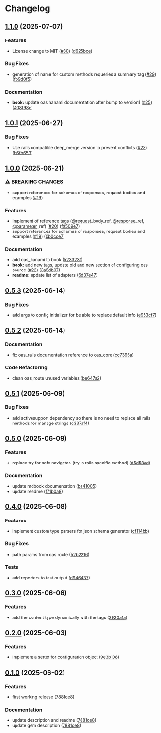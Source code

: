 # Changelog

## [1.1.0](https://github.com/a-chacon/oas_core/compare/oas_core/v1.0.1...oas_core/v1.1.0) (2025-07-07)


### Features

* License change to MIT ([#30](https://github.com/a-chacon/oas_core/issues/30)) ([d625bce](https://github.com/a-chacon/oas_core/commit/d625bce2864d87c576b934d7ec4da0ee90950fbf))


### Bug Fixes

* generation of name for custom methods requeries a summary tag ([#29](https://github.com/a-chacon/oas_core/issues/29)) ([fb9d0f5](https://github.com/a-chacon/oas_core/commit/fb9d0f563276052aea74e56d291e16fc4d04f5fb))


### Documentation

* **book:** update oas hanami documentation after bump to version1 ([#25](https://github.com/a-chacon/oas_core/issues/25)) ([408f98e](https://github.com/a-chacon/oas_core/commit/408f98eaf3230d37a3bcd926e193136e0bba8cb6))

## [1.0.1](https://github.com/a-chacon/oas_core/compare/oas_core/v1.0.0...oas_core/v1.0.1) (2025-06-27)


### Bug Fixes

* Use rails compatible deep_merge version to prevent conflicts ([#23](https://github.com/a-chacon/oas_core/issues/23)) ([b6fb653](https://github.com/a-chacon/oas_core/commit/b6fb653dadc9d3769b7ba7e3aad373902f4d4ecf))

## [1.0.0](https://github.com/a-chacon/oas_core/compare/oas_core/v0.5.3...oas_core/v1.0.0) (2025-06-21)


### ⚠ BREAKING CHANGES

* support references for schemas of responses, request bodies and examples ([#19](https://github.com/a-chacon/oas_core/issues/19))

### Features

* Implement of reference tags ([@request](https://github.com/request)_body_ref, [@response](https://github.com/response)_ref, [@parameter](https://github.com/parameter)_ref) ([#20](https://github.com/a-chacon/oas_core/issues/20)) ([f9509e7](https://github.com/a-chacon/oas_core/commit/f9509e7f45bce2634cba81bdc8f759afdc4975ac))
* support references for schemas of responses, request bodies and examples ([#19](https://github.com/a-chacon/oas_core/issues/19)) ([0b0cce7](https://github.com/a-chacon/oas_core/commit/0b0cce75abc142cb6cd529bca52517767177fa57))


### Documentation

* add oas_hanami to book ([5233231](https://github.com/a-chacon/oas_core/commit/52332312775654b3da972e6a785c361d980b1f5e))
* **book:** add new tags, update old and new section of configuring oas source ([#22](https://github.com/a-chacon/oas_core/issues/22)) ([3a5db97](https://github.com/a-chacon/oas_core/commit/3a5db9786e1dfed9cae85583b2c9dc3cccfe34d4))
* **readme:** update list of adapters ([6d37e47](https://github.com/a-chacon/oas_core/commit/6d37e4748ece2e36cb4574d398a117c08635ceef))

## [0.5.3](https://github.com/a-chacon/oas_core/compare/oas_core/v0.5.2...oas_core/v0.5.3) (2025-06-14)


### Bug Fixes

* add args to config initializer for be able to replace default info ([e953cf7](https://github.com/a-chacon/oas_core/commit/e953cf7b75e216e87811f42144ae1b042c17c4db))

## [0.5.2](https://github.com/a-chacon/oas_core/compare/oas_core/v0.5.1...oas_core/v0.5.2) (2025-06-14)


### Documentation

* fix oas_rails documentation reference to oas_core ([cc7396a](https://github.com/a-chacon/oas_core/commit/cc7396a25c34a49d3b7d6560ee0386633cbd0642))


### Code Refactoring

* clean oas_route unused variables ([be647a2](https://github.com/a-chacon/oas_core/commit/be647a20a383a0fabdd7c1622d8c472e44f93b51))

## [0.5.1](https://github.com/a-chacon/oas_core/compare/oas_core/v0.5.0...oas_core/v0.5.1) (2025-06-09)


### Bug Fixes

* add activesupport dependency so there is no need to replace all rails methods for manage strings ([c337af4](https://github.com/a-chacon/oas_core/commit/c337af403f9c3b8e658324f3b2f08abc816b75c7))

## [0.5.0](https://github.com/a-chacon/oas_core/compare/oas_core/v0.4.0...oas_core/v0.5.0) (2025-06-09)


### Features

* replace try for safe navigator. (try is rails specific method) ([d5d58cd](https://github.com/a-chacon/oas_core/commit/d5d58cddd018455471b0de83a165e990a5ed7154))


### Documentation

* update mdbook documentation ([ba41005](https://github.com/a-chacon/oas_core/commit/ba41005b257e5d3456b37ed8dfdb43cbfc77b179))
* update readme ([f71b0a8](https://github.com/a-chacon/oas_core/commit/f71b0a885590c9216cd666ccd31236686d9d8f35))

## [0.4.0](https://github.com/a-chacon/oas_core/compare/oas_core/v0.3.0...oas_core/v0.4.0) (2025-06-08)


### Features

* implement custom type parsers for json schema generator ([cf114bb](https://github.com/a-chacon/oas_core/commit/cf114bb0d009c78533287445225f06e6139a929d))


### Bug Fixes

* path params from oas route ([52b2216](https://github.com/a-chacon/oas_core/commit/52b2216b7f6a79a873b24efeafc502b94290b265))


### Tests

* add reporters to test output ([d946437](https://github.com/a-chacon/oas_core/commit/d946437190751b50936b955cbf16a6d80df6d264))

## [0.3.0](https://github.com/a-chacon/oas_core/compare/oas_core/v0.2.0...oas_core/v0.3.0) (2025-06-06)


### Features

* add the content type dynamically with the tags ([2920a1a](https://github.com/a-chacon/oas_core/commit/2920a1ad468d800993e7fceb66f0bf760ac85a37))

## [0.2.0](https://github.com/a-chacon/oas_core/compare/oas_core/v0.1.0...oas_core/v0.2.0) (2025-06-03)


### Features

* implement a setter for configuration object ([9e3b108](https://github.com/a-chacon/oas_core/commit/9e3b108d04ae573f150daed081ebb0c2b65f396f))

## [0.1.0](https://github.com/a-chacon/oas_core/compare/oas_core-v0.0.1...oas_core/v0.1.0) (2025-06-02)


### Features

* first working release ([7881ce8](https://github.com/a-chacon/oas_core/commit/7881ce848134763b262941b944bf9d904fa46c89))


### Documentation

* update description and readme ([7881ce8](https://github.com/a-chacon/oas_core/commit/7881ce848134763b262941b944bf9d904fa46c89))
* update gem description ([7881ce8](https://github.com/a-chacon/oas_core/commit/7881ce848134763b262941b944bf9d904fa46c89))
